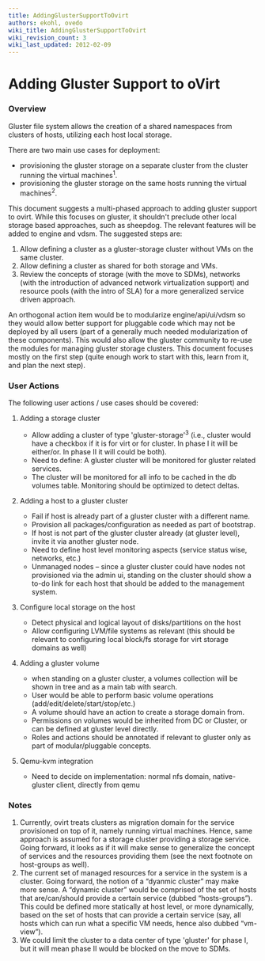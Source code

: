 ```yaml
---
title: AddingGlusterSupportToOvirt
authors: ekohl, ovedo
wiki_title: AddingGlusterSupportToOvirt
wiki_revision_count: 3
wiki_last_updated: 2012-02-09
---
```


# Adding Gluster Support to oVirt

### Overview

Gluster file system allows the creation of a shared namespaces from clusters of hosts, utilizing each host local storage.

There are two main use cases for deployment:

*   provisioning the gluster storage on a separate cluster from the cluster running the virtual machines<sup>1</sup>.
*   provisioning the gluster storage on the same hosts running the virtual machines<sup>2</sup>.

This document suggests a multi-phased approach to adding gluster support to ovirt.
While this focuses on gluster, it shouldn't preclude other local storage based approaches, such as sheepdog.
The relevant features will be added to engine and vdsm.
The suggested steps are:

1.  Allow defining a cluster as a gluster-storage cluster without VMs on the same cluster.
2.  Allow defining a cluster as shared for both storage and VMs.
3.  Review the concepts of storage (with the move to SDMs), networks (with the introduction of advanced network virtualization support) and resource pools (with the intro of SLA) for a more generalized service driven approach.

An orthogonal action item would be to modularize engine/api/ui/vdsm so they would allow better support for pluggable code which may not be deployed by all users (part of a generally much needed modularization of these components).
This would also allow the gluster community to re-use the modules for managing gluster storage clusters.
This document focuses mostly on the first step (quite enough work to start with this, learn from it, and plan the next step).

### User Actions

The following user actions / use cases should be covered:

1.  Adding a storage cluster
    -   Allow adding a cluster of type 'gluster-storage'<sup>3</sup> (i.e., cluster would have a checkbox if it is for virt or for cluster. In phase I it will be either/or. In phase II it will could be both).
    -   Need to define: A gluster cluster will be monitored for gluster related services.
    -   The cluster will be monitored for all info to be cached in the db volumes table. Monitoring should be optimized to detect deltas.

2.  Adding a host to a gluster cluster
    -   Fail if host is already part of a gluster cluster with a different name.
    -   Provision all packages/configuration as needed as part of bootstrap.
    -   If host is not part of the gluster cluster already (at gluster level), invite it via another gluster node.
    -   Need to define host level monitoring aspects (service status wise, networks, etc.)
    -   Unmanaged nodes – since a gluster cluster could have nodes not provisioned via the admin ui, standing on the cluster should show a to-do link for each host that should be added to the management system.

3.  Configure local storage on the host
    -   Detect physical and logical layout of disks/partitions on the host
    -   Allow configuring LVM/file systems as relevant (this should be relevant to configuring local block/fs storage for virt storage domains as well)

4.  Adding a gluster volume
    -   when standing on a gluster cluster, a volumes collection will be shown in tree and as a main tab with search.
    -   User would be able to perform basic volume operations (add/edit/delete/start/stop/etc.)
    -   A volume should have an action to create a storage domain from.
    -   Permissions on volumes would be inherited from DC or Cluster, or can be defined at gluster level directly.
    -   Roles and actions should be annotated if relevant to gluster only as part of modular/pluggable concepts.

5.  Qemu-kvm integration
    -   Need to decide on implementation: normal nfs domain, native-gluster client, directly from qemu

### Notes

1.  Currently, ovirt treats clusters as migration domain for the service provisioned on top of it, namely running virtual machines. Hence, same approach is assumed for a storage cluster providing a storage service. Going forward, it looks as if it will make sense to generalize the concept of services and the resources providing them (see the next footnote on host-groups as well).
2.  The current set of managed resources for a service in the system is a cluster. Going forward, the notion of a “dyanmic cluster” may make more sense. A “dynamic cluster” would be comprised of the set of hosts that are/can/should provide a certain service (dubbed “hosts-groups”). This could be defined more statically at host level, or more dynamically, based on the set of hosts that can provide a certain service (say, all hosts which can run what a specific VM needs, hence also dubbed “vm-view”).
3.  We could limit the cluster to a data center of type 'gluster' for phase I, but it will mean phase II would be blocked on the move to SDMs.
